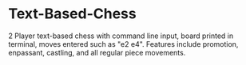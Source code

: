 # Text-Based-Chess

2 Player text-based chess with command line input, board printed in terminal, moves entered such as "e2 e4". Features include promotion, enpassant, castling, and all regular piece movements.
